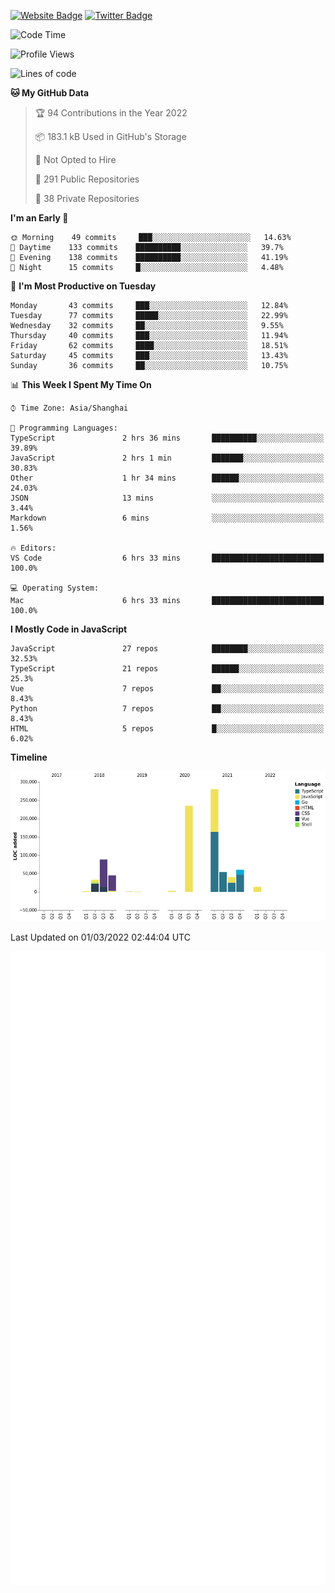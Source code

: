 [![Website Badge](https://img.shields.io/badge/-caos.me-444444?style=flat&logo=Google-Chrome&logoColor=f2f2f2&link=https://caos.me)](https://caos.me)
[![Twitter Badge](https://img.shields.io/badge/-@caosbad-1da1f2?style=flat&labelColor=1ca0f1&logo=twitter&logoColor=white&link=https://twitter.com/caosbad)](https://twitter.com/caosbad)



<!--START_SECTION:waka-->
![Code Time](http://img.shields.io/badge/Code%20Time-145%20hrs%2026%20mins-blue)

![Profile Views](http://img.shields.io/badge/Profile%20Views-9-blue)

![Lines of code](https://img.shields.io/badge/From%20Hello%20World%20I%27ve%20Written-856%20Thousand%20lines%20of%20code-blue)

**🐱 My GitHub Data** 

> 🏆 94 Contributions in the Year 2022
 > 
> 📦 183.1 kB Used in GitHub's Storage 
 > 
> 🚫 Not Opted to Hire
 > 
> 📜 291 Public Repositories 
 > 
> 🔑 38 Private Repositories  
 > 
**I'm an Early 🐤** 

```text
🌞 Morning    49 commits     ███░░░░░░░░░░░░░░░░░░░░░░   14.63% 
🌆 Daytime    133 commits    ██████████░░░░░░░░░░░░░░░   39.7% 
🌃 Evening    138 commits    ██████████░░░░░░░░░░░░░░░   41.19% 
🌙 Night      15 commits     █░░░░░░░░░░░░░░░░░░░░░░░░   4.48%

```
📅 **I'm Most Productive on Tuesday** 

```text
Monday       43 commits     ███░░░░░░░░░░░░░░░░░░░░░░   12.84% 
Tuesday      77 commits     █████░░░░░░░░░░░░░░░░░░░░   22.99% 
Wednesday    32 commits     ██░░░░░░░░░░░░░░░░░░░░░░░   9.55% 
Thursday     40 commits     ███░░░░░░░░░░░░░░░░░░░░░░   11.94% 
Friday       62 commits     ████░░░░░░░░░░░░░░░░░░░░░   18.51% 
Saturday     45 commits     ███░░░░░░░░░░░░░░░░░░░░░░   13.43% 
Sunday       36 commits     ██░░░░░░░░░░░░░░░░░░░░░░░   10.75%

```


📊 **This Week I Spent My Time On** 

```text
⌚︎ Time Zone: Asia/Shanghai

💬 Programming Languages: 
TypeScript               2 hrs 36 mins       ██████████░░░░░░░░░░░░░░░   39.89% 
JavaScript               2 hrs 1 min         ███████░░░░░░░░░░░░░░░░░░   30.83% 
Other                    1 hr 34 mins        ██████░░░░░░░░░░░░░░░░░░░   24.03% 
JSON                     13 mins             ░░░░░░░░░░░░░░░░░░░░░░░░░   3.44% 
Markdown                 6 mins              ░░░░░░░░░░░░░░░░░░░░░░░░░   1.56%

🔥 Editors: 
VS Code                  6 hrs 33 mins       █████████████████████████   100.0%

💻 Operating System: 
Mac                      6 hrs 33 mins       █████████████████████████   100.0%

```

**I Mostly Code in JavaScript** 

```text
JavaScript               27 repos            ████████░░░░░░░░░░░░░░░░░   32.53% 
TypeScript               21 repos            ██████░░░░░░░░░░░░░░░░░░░   25.3% 
Vue                      7 repos             ██░░░░░░░░░░░░░░░░░░░░░░░   8.43% 
Python                   7 repos             ██░░░░░░░░░░░░░░░░░░░░░░░   8.43% 
HTML                     5 repos             █░░░░░░░░░░░░░░░░░░░░░░░░   6.02%

```


**Timeline**

![Chart not found](https://raw.githubusercontent.com/caosbad/caosbad/master/charts/bar_graph.png) 


 Last Updated on 01/03/2022 02:44:04 UTC
<!--END_SECTION:waka-->


![Metrics](https://github.com/caosbad/CaosBad/blob/master/github-metrics.svg)
